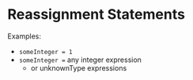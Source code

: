 # Reassignment Statements

Examples:
* `someInteger = 1`
* `someInteger =` any integer expression
  * or unknownType expressions